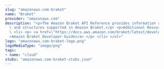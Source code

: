 ```yaml
---
slug: "amazonaws-com-braket"
name: "Braket"
provider: "amazonaws.com"
description: "<p>The Amazon Braket API Reference provides information about the operations\
  \ and structures supported in Amazon Braket.</p> <p>Additional Resources:</p> <ul>\
  \ <li> <p> <a href=\"https://docs.aws.amazon.com/braket/latest/developerguide/what-is-braket.html\"\
  >Amazon Braket Developer Guide</a> </p> </li> </ul>"
logo: "amazonaws.com-braket-logo.png"
logoMediaType: "image/png"
tags:
- name: "cloud"
stubs: "amazonaws.com-braket-stubs.json"
---
```

